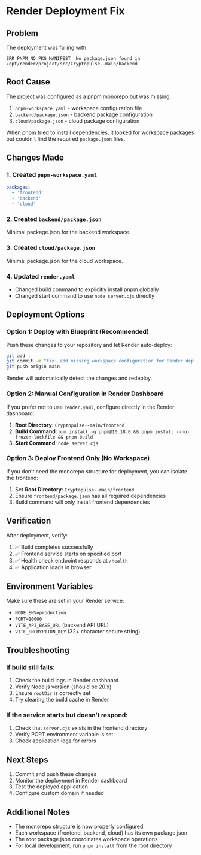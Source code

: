 # Render Deployment Fix

## Problem
The deployment was failing with:
```
ERR_PNPM_NO_PKG_MANIFEST  No package.json found in /opt/render/project/src/Cryptopulse--main/backend
```

## Root Cause
The project was configured as a pnpm monorepo but was missing:
1. `pnpm-workspace.yaml` - workspace configuration file
2. `backend/package.json` - backend package configuration
3. `cloud/package.json` - cloud package configuration

When pnpm tried to install dependencies, it looked for workspace packages but couldn't find the required `package.json` files.

## Changes Made

### 1. Created `pnpm-workspace.yaml`
```yaml
packages:
  - 'frontend'
  - 'backend'
  - 'cloud'
```

### 2. Created `backend/package.json`
Minimal package.json for the backend workspace.

### 3. Created `cloud/package.json`
Minimal package.json for the cloud workspace.

### 4. Updated `render.yaml`
- Changed build command to explicitly install pnpm globally
- Changed start command to use `node server.cjs` directly

## Deployment Options

### Option 1: Deploy with Blueprint (Recommended)
Push these changes to your repository and let Render auto-deploy:

```bash
git add .
git commit -m "fix: add missing workspace configuration for Render deployment"
git push origin main
```

Render will automatically detect the changes and redeploy.

### Option 2: Manual Configuration in Render Dashboard
If you prefer not to use `render.yaml`, configure directly in the Render dashboard:

1. **Root Directory**: `Cryptopulse--main/frontend`
2. **Build Command**: `npm install -g pnpm@10.18.0 && pnpm install --no-frozen-lockfile && pnpm build`
3. **Start Command**: `node server.cjs`

### Option 3: Deploy Frontend Only (No Workspace)
If you don't need the monorepo structure for deployment, you can isolate the frontend:

1. Set **Root Directory**: `Cryptopulse--main/frontend`
2. Ensure `frontend/package.json` has all required dependencies
3. Build command will only install frontend dependencies

## Verification

After deployment, verify:

1. ✅ Build completes successfully
2. ✅ Frontend service starts on specified port
3. ✅ Health check endpoint responds at `/health`
4. ✅ Application loads in browser

## Environment Variables

Make sure these are set in your Render service:
- `NODE_ENV=production`
- `PORT=10000`
- `VITE_API_BASE_URL` (backend API URL)
- `VITE_ENCRYPTION_KEY` (32+ character secure string)

## Troubleshooting

### If build still fails:
1. Check the build logs in Render dashboard
2. Verify Node.js version (should be 20.x)
3. Ensure `rootDir` is correctly set
4. Try clearing the build cache in Render

### If the service starts but doesn't respond:
1. Check that `server.cjs` exists in the frontend directory
2. Verify PORT environment variable is set
3. Check application logs for errors

## Next Steps

1. Commit and push these changes
2. Monitor the deployment in Render dashboard
3. Test the deployed application
4. Configure custom domain if needed

## Additional Notes

- The monorepo structure is now properly configured
- Each workspace (frontend, backend, cloud) has its own package.json
- The root package.json coordinates workspace operations
- For local development, run `pnpm install` from the root directory

